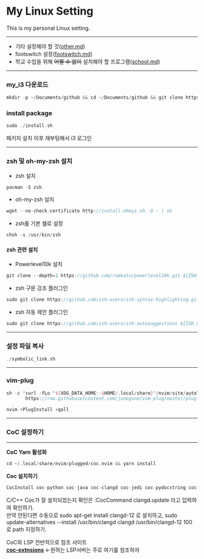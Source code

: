 # My Linux Setting
This is my personal Linux setting. 
***
* 기타 설정해야 할 것([other.md](https://github.com/2daeeun/my_endeavouros/blob/master/etc_documents/other_set.md))
* footswitch 설정([footswitch.md](https://github.com/2daeeun/my_endeavouros/blob/master/etc_documents/footswitch.md))
* 학교 수업을 위해 ~~어쩔 수 없이~~ 설치해야 할 프로그램([school.md](https://github.com/2daeeun/my_endeavouros/blob/master/etc_documents/school.md))

***
### my_i3 다운로드
```swift
mkdir -p ~/Documents/github && cd ~/Documents/github && git clone https://github.com/2daeeun/my_endeavouros.git
```

### install package
```swift
sudo ./install.sh
```
패키지 설치 이후 재부팅해서 i3 로그인
***
### zsh 및 oh-my-zsh 설치
* zsh 설치
```swift
pacman -S zsh
```
* oh-my-zsh 설치
```swift
wget --no-check-certificate http://install.ohmyz.sh -O - | sh
```
* zsh를 기본 쉘로 설정
```swift
chsh -s /usr/bin/zsh
```

#### zsh 관련 설치
* Powerlevel10k 설치
```swift
git clone --depth=1 https://github.com/romkatv/powerlevel10k.git ${ZSH_CUSTOM:-~/.oh-my-zsh/custom}/themes/powerlevel10k
```
* zsh 구문 강조 플러그인
```swift
sudo git clone https://github.com/zsh-users/zsh-syntax-highlighting.git ${ZSH_CUSTOM:-~/.oh-my-zsh/custom}/plugins/zsh-syntax-highlighting
```
* zsh 자동 제안 플러그인
```swift
sudo git clone https://github.com/zsh-users/zsh-autosuggestions ${ZSH_CUSTOM:-~/.oh-my-zsh/custom}/plugins/zsh-autosuggestions
```
***
### 설정 파일 복사
```swift
./symbolic_link.sh
```
***
### vim-plug
```swift
sh -c 'curl -fLo "${XDG_DATA_HOME:-$HOME/.local/share}"/nvim/site/autoload/plug.vim --create-dirs \
       https://raw.githubusercontent.com/junegunn/vim-plug/master/plug.vim'
```

```swift
nvim +PlugInstall +qall
```
***
### CoC 설정하기  
***
**CoC Yarn 활성화**
```swift
cd ~/.local/share/nvim/plugged/coc.nvim && yarn install
```
**Coc 설치하기**
```swift
CocInstall coc-python coc-java coc-clangd coc-jedi coc-pydocstring coc-sh coc-vimlsp coc-json coc-tsserver coc-phpls coc-xml coc-discord-rpc coc-cmake
```
C/C++ Coc가 잘 설치되었는지 확인은 :CocCommand clangd.update 라고 입력하여 확인하기.    
만약 안된다면 수동으로 sudo apt-get install clangd-12 로 설치하고, sudo update-alternatives --install /usr/bin/clangd clangd /usr/bin/clangd-12 100 로 path 지정하기.

CoC와 LSP 전반적으로 참조 사이트  
**[coc-extnsions](https://github.com/neoclide/coc.nvim/wiki/Using-coc-extensions)** <-원하는 LSP서버는 주로 여기를 참조하자  
